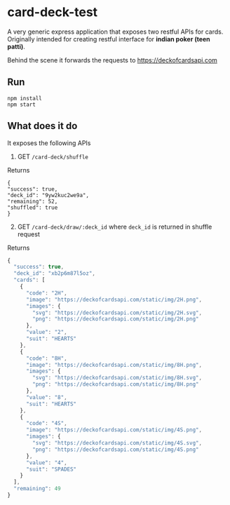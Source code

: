 # card-deck-test

A very generic express application that exposes two restful APIs for cards. Originally intended for creating restful interface for **indian poker (teen patti)**.

Behind the scene it forwards the requests to https://deckofcardsapi.com

## Run

```bash=
npm install
npm start
```

## What does it do

It exposes the following APIs

1. GET `/card-deck/shuffle`

Returns

```
{
"success": true,
"deck_id": "9yw2kuc2we9a",
"remaining": 52,
"shuffled": true
}
```

2. GET `/card-deck/draw/:deck_id` where `deck_id` is returned in shuffle request

Returns

```javascript
{
  "success": true,
  "deck_id": "xb2p6m87l5oz",
  "cards": [
    {
      "code": "2H",
      "image": "https://deckofcardsapi.com/static/img/2H.png",
      "images": {
        "svg": "https://deckofcardsapi.com/static/img/2H.svg",
        "png": "https://deckofcardsapi.com/static/img/2H.png"
      },
      "value": "2",
      "suit": "HEARTS"
    },
    {
      "code": "8H",
      "image": "https://deckofcardsapi.com/static/img/8H.png",
      "images": {
        "svg": "https://deckofcardsapi.com/static/img/8H.svg",
        "png": "https://deckofcardsapi.com/static/img/8H.png"
      },
      "value": "8",
      "suit": "HEARTS"
    },
    {
      "code": "4S",
      "image": "https://deckofcardsapi.com/static/img/4S.png",
      "images": {
        "svg": "https://deckofcardsapi.com/static/img/4S.svg",
        "png": "https://deckofcardsapi.com/static/img/4S.png"
      },
      "value": "4",
      "suit": "SPADES"
    }
  ],
  "remaining": 49
}
```
